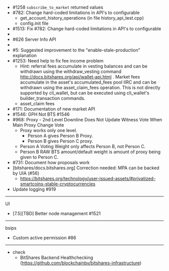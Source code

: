 


- #1258 `subscribe_to_market` returned values 
- #782: Change hard-coded limitations in API's to configurable 
  - get_account_history_operations (in file history_api_test.cpp) 
  - config.init file
- #1513: Fix #782: Change hard-coded limitations in API's to configurable 
- 
- #626 Server Info API
- 
- #5: Suggested improvement to the "enable-stale-production" explanation 
- #1253: Need help to fix fee income problem 
   - Hint: referral fees accumulate in vesting balances and can be withdrawn using the withdraw_vesting command http://docs.bitshares.org/api/wallet-api.html .
Market fees accumulate in the asset's accumulated_fees pool IIRC and can be withdrawn using the asset_claim_fees operation. This is not directly supported by cli_wallet, but can be executed using cli_wallet's builder_transaction commands.
   - asset_claim fees
- #171: Documentation of new market API 
- #1546: GPH Not BTS #1546
- #968: Proxy - 2nd Level Downline Does Not Update Witness Vote When Main Proxy Change Vote 
  - Proxy works only one level.
    - Person A gives Person B Proxy.
    - Person B gives Person C proxy.
  - Person A Voting Weight only affects Person B, not Person C.
  - Person B RAW BTS amount/default weight is amount of proxy being given to Person C.
- #731: Document how proposals work 
- [bitshares/docs.bitshares.org] Correction needed: MPA can be backed by UIA (#56)
  - https://bitshares.org/technology/user-issued-assets/#privatized-smartcoins-stable-cryptocurrencies
- Update logging #919

--------------------

UI
- [7.5][TBD] Better node management #1521
   
---------------------

bsips

- Custom active permission #86


----------------------

- check 
  - BitShares Backend Healthchecking (https://github.com/blockchainbv/bitshares-infrastructure)
  
  
  
